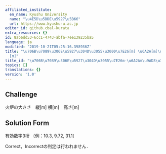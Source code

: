 ```yaml
---
affiliated_institute:
  en_name: Kyushu University
  name: "\u4E5D\u5DDE\u5927\u5B66"
  url: https://www.kyushu-u.ac.jp
editor_id: github.cbal-kurata
extra_resources: {}
id: 8ab6dd53-6cc1-4743-abfa-7ee139235ba5
language: ja
modified: '2019-10-21T05:25:16.398936Z'
title: "\u706B\u7089\u306E\u5927\u304D\u3055\u3000\u7E26[m] \u6A2A[m]\u3000\u9AD8\u3055\
  [m]"
title_id: "\u706B\u7089\u306E\u5927\u304D\u3055\u7E26m-\u6A2Am\u9AD8\u3055m"
topics: []
translations: {}
version: '1.0'
---
```


## Challenge
火炉の大きさ　縦[m] 横[m]　高さ[m]


## Solution Form

有効数字3桁
（例：10.3, 9.72, 31.1）

Correct，Incorrectの判定は行われません．



